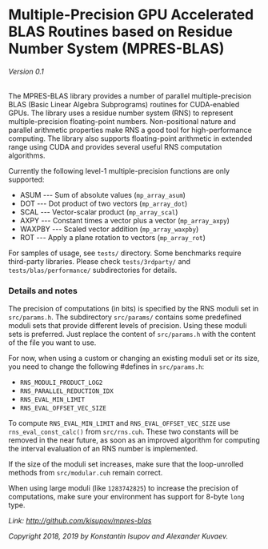 # Multiple-Precision GPU Accelerated BLAS Routines based on Residue Number System (MPRES-BLAS)
###### Version 0.1


The MPRES-BLAS library provides a number of parallel multiple-precision BLAS 
(Basic Linear Algebra Subprograms) routines for CUDA-enabled GPUs.
The library uses a residue number system (RNS) to represent multiple-precision
floating-point numbers. Non-positional nature and parallel arithmetic properties make RNS
a good tool for high-performance computing. The library also supports floating-point arithmetic
in extended range using CUDA and provides several useful RNS computation algorithms.

Currently the following level-1 multiple-precision functions are only supported:

* ASUM --- Sum of absolute values (`mp_array_asum`)
* DOT --- Dot product of two vectors (`mp_array_dot`)
* SCAL --- Vector-scalar product (`mp_array_scal`)
* AXPY --- Constant times a vector plus a vector (`mp_array_axpy`)
* WAXPBY --- Scaled vector addition (`mp_array_waxpby`)
* ROT --- Apply a plane rotation to vectors (`mp_array_rot`)

For samples of usage, see `tests/` directory. Some benchmarks require third-party libraries.
Please check `tests/3rdparty/` and `tests/blas/performance/` subdirectories for details.

### Details and notes

The precision of computations (in bits) is specified by the RNS moduli set in `src/params.h`.
The subdirectory `src/params/` contains some predefined moduli sets that provide different
levels of precision. Using these moduli sets is preferred. Just replace the content of
`src/params.h` with the content of the file you want to use.

For now, when using a custom or changing an existing moduli set or its size,
you need to change the following #defines in `src/params.h`:

* `RNS_MODULI_PRODUCT_LOG2`
* `RNS_PARALLEL_REDUCTION_IDX`
* `RNS_EVAL_MIN_LIMIT`
* `RNS_EVAL_OFFSET_VEC_SIZE`

To compute `RNS_EVAL_MIN_LIMIT` and `RNS_EVAL_OFFSET_VEC_SIZE` use `rns_eval_const_calc()` from `src/rns.cuh`.
These two constants will be removed in the near future, as soon as an improved algorithm for computing
the interval evaluation of an RNS number is implemented.

If the size of the moduli set increases, make sure that the loop-unrolled methods from `src/modular.cuh` remain correct.

When using large moduli (like `1283742825`) to increase the precision of computations, make sure your environment has support for 8-byte `long` type.



*Link: http://github.com/kisupov/mpres-blas*

*Copyright 2018, 2019 by Konstantin Isupov and Alexander Kuvaev.*
